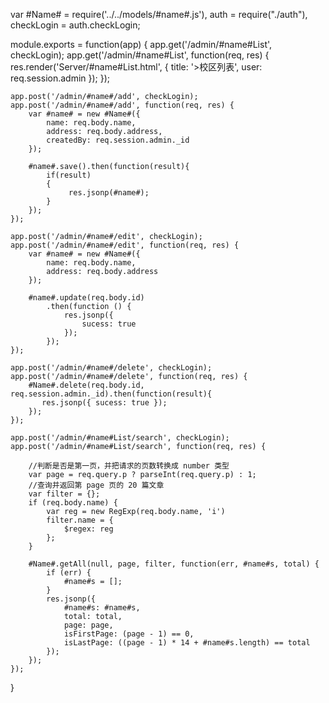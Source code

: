 var #Name# = require('../../models/#name#.js'),
    auth = require("./auth"),
    checkLogin = auth.checkLogin;

module.exports = function(app) {
    app.get('/admin/#name#List', checkLogin);
    app.get('/admin/#name#List', function(req, res) {
        res.render('Server/#name#List.html', {
            title: '>校区列表',
            user: req.session.admin
        });
    });

    app.post('/admin/#name#/add', checkLogin);
    app.post('/admin/#name#/add', function(req, res) {
        var #name# = new #Name#({
            name: req.body.name,
            address: req.body.address,
            createdBy: req.session.admin._id
        });

        #name#.save().then(function(result){
            if(result)
            {
                 res.jsonp(#name#);
            }
        });
    });

    app.post('/admin/#name#/edit', checkLogin);
    app.post('/admin/#name#/edit', function(req, res) {
        var #name# = new #Name#({
            name: req.body.name,
            address: req.body.address
        });

        #name#.update(req.body.id)
            .then(function () {
                res.jsonp({
                    sucess: true
                });
            });
    });

    app.post('/admin/#name#/delete', checkLogin);
    app.post('/admin/#name#/delete', function(req, res) {
        #Name#.delete(req.body.id, req.session.admin._id).then(function(result){
           res.jsonp({ sucess: true });
        });
    });

    app.post('/admin/#name#List/search', checkLogin);
    app.post('/admin/#name#List/search', function(req, res) {

        //判断是否是第一页，并把请求的页数转换成 number 类型
        var page = req.query.p ? parseInt(req.query.p) : 1;
        //查询并返回第 page 页的 20 篇文章
        var filter = {};
        if (req.body.name) {
            var reg = new RegExp(req.body.name, 'i')
            filter.name = {
                $regex: reg
            };
        }

        #Name#.getAll(null, page, filter, function(err, #name#s, total) {
            if (err) {
                #name#s = [];
            }
            res.jsonp({
                #name#s: #name#s,
                total: total,
                page: page,
                isFirstPage: (page - 1) == 0,
                isLastPage: ((page - 1) * 14 + #name#s.length) == total
            });
        });
    });
}